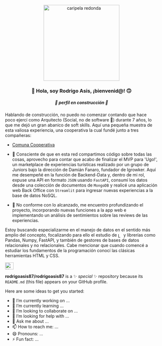 <p align="center" width="300">
   <img src="https://github.com/rodrigoasis87/rodrigoasis87/assets/73196362/39728bca-ec98-44bb-b298-97fab89dceed" alt="caripela redonda" height="250">
   <h3 align="center">👋 Hola, soy Rodrigo Asis, ¡bienvenid@! 🙃</h3>
   <h5 align="center">🚧 perfil en construcción 🚧</h5>
</p>
Hablando de construcción, no puedo no comenzar contando que hace poco ejercí como Arquitecto (Social, no de software 🤭) durante 7 años, lo que me dejó un gran abanico de soft skills. Aquí una pequeña muestra de esta valiosa experiencia, una cooperativa la cual fundé junto a tres compañeras:

- [Comuna Cooperativa](https://www.instagram.com/comuna.cooperativa/)

- 🔭 Consciente de que en esta red compartimos código sobre todas las cosas, aprovecho para contar que acabo de finalizar el MVP para 'Ugo!', un marketplace de experiencias turísticas realizado por un grupo de Juniors bajo la dirección de Damián Fanaro, fundador de Igrowker. Aquí me desempeñé en la función de Backend-Data y, dentro de mi rol, expuse una API en formato `JSON` usando `FastAPI`, consumí los datos desde una colección de documentos de `MongoDB` y realicé una aplicación web Back Office con `Streamlit` para ingresar nuevas experiencias a la base de datos NoSQL. 

- 🌱 No conforme con lo alcanzado, me encuentro profundizando el proyecto, incorporando nuevas funciones a la app web e implementando un análisis de sentimientos sobre las reviews de las experiencias.

<p>
   Estoy buscando especializarme en el manejo de datos en el sentido más amplio del concepto, focalizando para ello el estudio de <a href="https://www.python.org/"><img src="https://upload.wikimedia.org/wikipedia/commons/1/1f/Python_logo_01.svg" alt="Logo" style="vertical-align: middle; height: 1em;"></a> y librerías como Pandas, Numpy, FastAPI, y también de gestores de bases de datos relacionales y no relacionales. Cabe mencionar que cuando comencé a estudiar los fundamentos de la programación conocí las clásicas herramientas HTML y CSS.  
</p>

<p>
  <a href="https://www.linkedin.com/in/rodrigo-asis/" target="blank">
    <img align="center" src="https://upload.wikimedia.org/wikipedia/commons/c/ca/LinkedIn_logo_initials.png" alt="X de Rodrigo Asis" height="23px" width="28px" />
  </a>
</p>



**rodrigoasis87/rodrigoasis87** is a ✨ _special_ ✨ repository because its `README.md` (this file) appears on your GitHub profile.



Here are some ideas to get you started:

- 🔭 I’m currently working on ...
- 🌱 I’m currently learning ...
- 👯 I’m looking to collaborate on ...
- 🤔 I’m looking for help with ...
- 💬 Ask me about ...
- 📫 How to reach me: ...
- 😄 Pronouns: ...
- ⚡ Fun fact: ...


